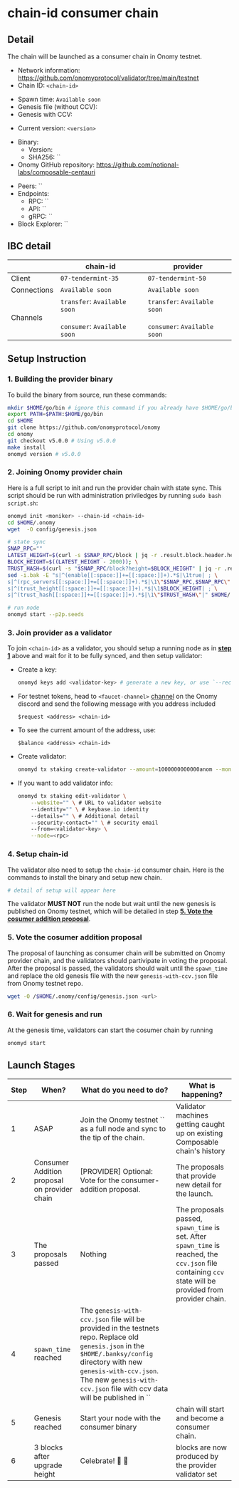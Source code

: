 # chain-id consumer chain

## Detail

The <chain-id> chain will be launched as a consumer chain in Onomy testnet.

- Network information: https://github.com/onomyprotocol/validator/tree/main/testnet
- Chain ID: `<chain-id>`
* Spawn time: `Available soon`
* Genesis file (without CCV): 
* Genesis with CCV: 
- Current version: `<version>`
* Binary: 
   * Version: [](https://github.com/notional-labs/Composable-ICS-tesnet/raw/main/binaries/v5.0.0/centaurid)
   * SHA256: ``
* Onomy GitHub repository: https://github.com/notional-labs/composable-centauri
- Peers: ``
- Endpoints: 
    - RPC: ``
    - API: ``
    - gRPC: ``
- Block Explorer: ``

## IBC detail
| | chain-id |provider|
|-------------|---------------------|-----------------|
|Client |`07-tendermint-35`| `07-tendermint-50`|
|Connections | `Available soon` | `Available soon` |
|Channels | `transfer`: `Available soon` <br/><br/> `consumer`: `Available soon` | `transfer`: `Available soon` <br/><br/> `consumer`: `Available soon` |

## Setup Instruction

### **1. Building the provider binary**

To build the binary from source, run these commands:
```bash
mkdir $HOME/go/bin # ignore this command if you already have $HOME/go/bin folder
export PATH=$PATH:$HOME/go/bin
cd $HOME
git clone https://github.com/onomyprotocol/onomy
cd onomy
git checkout v5.0.0 # Using v5.0.0
make install
onomyd version # v5.0.0
```

### 2. Joining Onomy provider chain
Here is a full script to init and run the provider chain with state sync. This script should be run with administration priviledges by running `sudo bash script.sh`:

```bash
onomyd init <moniker> --chain-id <chain-id>
cd $HOME/.onomy
wget  -O config/genesis.json

# state sync
SNAP_RPC=""
LATEST_HEIGHT=$(curl -s $SNAP_RPC/block | jq -r .result.block.header.height); \
BLOCK_HEIGHT=$((LATEST_HEIGHT - 2000)); \
TRUST_HASH=$(curl -s "$SNAP_RPC/block?height=$BLOCK_HEIGHT" | jq -r .result.block_id.hash)
sed -i.bak -E "s|^(enable[[:space:]]+=[[:space:]]+).*$|\1true| ; \
s|^(rpc_servers[[:space:]]+=[[:space:]]+).*$|\1\"$SNAP_RPC,$SNAP_RPC\"| ; \
s|^(trust_height[[:space:]]+=[[:space:]]+).*$|\1$BLOCK_HEIGHT| ; \
s|^(trust_hash[[:space:]]+=[[:space:]]+).*$|\1\"$TRUST_HASH\"|" $HOME/.onomy/config/config.toml

# run node
onomyd start --p2p.seeds 
```

### 3. Join provider as a validator
To join `<chain-id>` as a validator, you should setup a running node as in **[step 1](#2-joining-onomy-provider-chain)** above and wait for it to be fully synced, and then setup validator:
- Create a key:
    ```bash
    onomyd keys add <validator-key> # generate a new key, or use `--recover` to recover an existed key with mnemonic
    ```
- For testnet tokens, head to `<faucet-channel>` [channel]() on the Onomy discord and send the following message with you address included
    ```
    $request <address> <chain-id>
    ```
- To see the current amount of the address, use:
    ```
    $balance <address> <chain-id>
    ```
- Create validator:
    ```bash
    onomyd tx staking create-validator --amount=1000000000000anom --moniker="<validator-name>" --chain-id=<chain-id> --commission-rate="0.05"  --commission-max-change-rate="0.01" --commission-max-rate="0.20" --from=<validator-key> --node=<rpc> --gas=auto --min-self-delegation 10 --pubkey=$(onomyd tendermint show-validator)
    ```

- If you want to add validator info:
    ```bash
    onomyd tx staking edit-validator \
        --website="" \ # URL to validator website
        --identity="" \ # keybase.io identity 
        --details="" \ # Additional detail 
        --security-contact="" \ # security email
        --from=<validator-key> \
        --node=<rpc>
    ```

### 4. Setup chain-id
The validator also need to setup the `chain-id` consumer chain. Here is the commands to install the binary and setup new chain.
```bash
# detail of setup will appear here
```

The validator **MUST NOT** run the node but wait until the new genesis is published on Onomy testnet, which will be detailed in step **[5. Vote the cosumer addition proposal](#5-vote-the-cosumer-addition-proposal)**.

### 5. Vote the cosumer addition proposal
The proposal of launching <chain-id> as consumer chain will be submitted on Onomy provider chain, and the validators should partivipate in voting the proposal. After the proposal is passed, the validators should wait until the `spawn_time` and replace the old genesis file with the new `genesis-with-ccv.json` file from Onomy testnet repo.

```bash
wget -O /$HOME/.onomy/config/genesis.json <url>
```

### 6. Wait for genesis and run

At the genesis time, validators can start the cosumer chain by running
```bash
onomyd start
```


## Launch Stages
|Step|When?|What do you need to do?|What is happening?|
|----|--------------------------------------------------|----------------------------------------------------------------------------------------------|------------------------------------------------------------------------------------------------------------------------------------------------|
|1   |ASAP                                              |Join the Onomy testnet ``  as a full node and sync to the tip of the chain.|Validator machines getting caught up on existing Composable chain's history                                                                         |
|2   | Consumer Addition proposal on provider chain | [PROVIDER] Optional: Vote for the consumer-addition proposal.  | The proposals that provide new detail for the launch.                            |
|3   |The proposals passed                                 |Nothing                                                                           | The proposals passed, `spawn_time` is set. After `spawn_time` is reached, the `ccv.json` file containing `ccv` state will be provided from provider chain.
|4   |`spawn_time` reached                                  |The `genesis-with-ccv.json` file will be provided in the testnets repo. Replace old `genesis.json` in the `$HOME/.banksy/config` directory with new `genesis-with-ccv.json`. The new `genesis-with-ccv.json` file with ccv data will be published in ``|
|5   |Genesis reached     | Start your node with the consumer binary | <chain-id> chain will start and become a consumer chain.                                                                                     |
|6   |3 blocks after upgrade height                     |Celebrate! :tada: 🥂                                                |<chain> blocks are now produced by the provider validator set|
